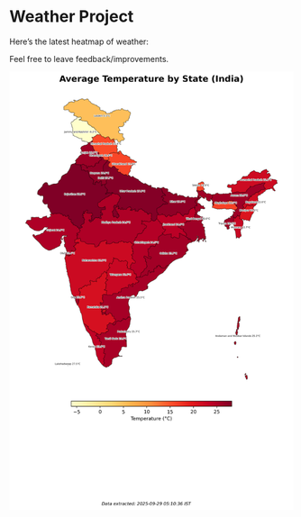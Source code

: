 # Weather Project

Here’s the latest heatmap of weather:

Feel free to leave feedback/improvements.

![India Heatmap](docs/assets/india_heatmap.png?v=D9C776)
